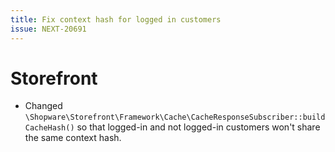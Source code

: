 ```yaml
---
title: Fix context hash for logged in customers
issue: NEXT-20691
---
```

# Storefront
* Changed `\Shopware\Storefront\Framework\Cache\CacheResponseSubscriber::buildCacheHash()` so that logged-in and not logged-in customers won't share the same context hash.
